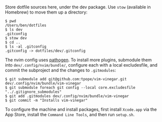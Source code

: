 Store dotfile sources here, under the dev package. Use `stow` (available in
Homebrew) to move them up a directory:

```
$ pwd
/Users/ben/dotfiles
$ ls dev
.gitconfig
$ stow dev
$ cd ..
$ ls -al .gitconfig
.gitconfig -> dotfiles/dev/.gitconfig
```

The nvim config uses [pathogen](https://github.com/tpope/vim-pathogen). To
install more plugins, submodule them into `dev/.config/nvim/bundle/`, configure
each with a local excludesfile, and commit the subproject and the changes to
`.gitmodules`:

```
$ git submodule add git@github.com:tpope/vim-vinegar.git dev/.config/nvim/bundle/vim-vinegar
$ git submodule foreach git config --local core.excludesfile "../.gitignore_submodules"
$ git add .gitmodules dev/.config/nvim/bundle/vim-vinegar
$ git commit -m "Installs vim-vinegar"
```

To configure the machine and install packages, first install `Xcode.app` via
the App Store, install the `Command Line Tools`, and then run `setup.sh`.

